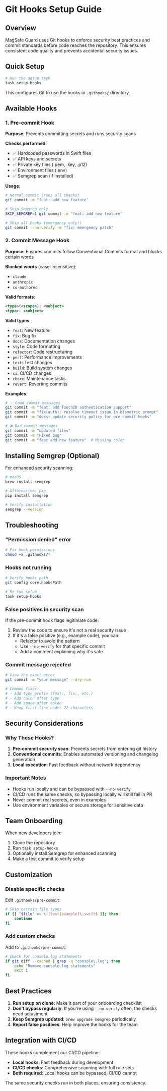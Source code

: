 # Git Hooks Setup Guide

## Overview

MagSafe Guard uses Git hooks to enforce security best practices and commit standards before code reaches the repository. This ensures consistent code quality and prevents accidental security issues.

## Quick Setup

```bash
# Run the setup task
task setup-hooks
```

This configures Git to use the hooks in `.githooks/` directory.

## Available Hooks

### 1. Pre-commit Hook

**Purpose**: Prevents committing secrets and runs security scans

**Checks performed**:

- ✅ Hardcoded passwords in Swift files
- ✅ API keys and secrets
- ✅ Private key files (.pem, .key, .p12)
- ✅ Environment files (.env)
- ✅ Semgrep scan (if installed)

**Usage**:

```bash
# Normal commit (runs all checks)
git commit -m "feat: add new feature"

# Skip Semgrep only
SKIP_SEMGREP=1 git commit -m "feat: add new feature"

# Skip all hooks (emergency only!)
git commit --no-verify -m "fix: emergency patch"
```

### 2. Commit Message Hook

**Purpose**: Ensures commits follow Conventional Commits format and blocks certain words

**Blocked words** (case-insensitive):

- `claude`
- `anthropic`
- `co-authored`

**Valid formats**:

```xml
<type>(<scope>): <subject>
<type>: <subject>
```

**Valid types**:

- `feat`: New feature
- `fix`: Bug fix
- `docs`: Documentation changes
- `style`: Code formatting
- `refactor`: Code restructuring
- `perf`: Performance improvements
- `test`: Test changes
- `build`: Build system changes
- `ci`: CI/CD changes
- `chore`: Maintenance tasks
- `revert`: Reverting commits

**Examples**:

```bash
# ✅ Good commit messages
git commit -m "feat: add TouchID authentication support"
git commit -m "fix(auth): resolve timeout issue in biometric prompt"
git commit -m "docs: update security policy for pre-commit hooks"

# ❌ Bad commit messages
git commit -m "updated files"
git commit -m "Fixed bug"
git commit -m "feat add new feature"  # Missing colon
```

## Installing Semgrep (Optional)

For enhanced security scanning:

```bash
# macOS
brew install semgrep

# Alternative: pip
pip install semgrep

# Verify installation
semgrep --version
```

## Troubleshooting

### "Permission denied" error

```bash
# Fix hook permissions
chmod +x .githooks/*
```

### Hooks not running

```bash
# Verify hooks path
git config core.hooksPath

# Re-run setup
task setup-hooks
```

### False positives in security scan

If the pre-commit hook flags legitimate code:

1. Review the code to ensure it's not a real security issue
2. If it's a false positive (e.g., example code), you can:
   - Refactor to avoid the pattern
   - Use `--no-verify` for that specific commit
   - Add a comment explaining why it's safe

### Commit message rejected

```bash
# View the exact error
git commit -m "your message" --dry-run

# Common fixes:
# - Add type prefix (feat:, fix:, etc.)
# - Add colon after type
# - Add space after colon
# - Keep first line under 72 characters
```

## Security Considerations

### Why These Hooks?

1. **Pre-commit security scan**: Prevents secrets from entering git history
2. **Conventional commits**: Enables automated versioning and changelog generation
3. **Local execution**: Fast feedback without network dependency

### Important Notes

- Hooks run locally and can be bypassed with `--no-verify`
- CI/CD runs the same checks, so bypassing locally will still fail in PR
- Never commit real secrets, even in examples
- Use environment variables or secure storage for sensitive data

## Team Onboarding

When new developers join:

1. Clone the repository
2. Run `task setup-hooks`
3. Optionally install Semgrep for enhanced scanning
4. Make a test commit to verify setup

## Customization

### Disable specific checks

Edit `.githooks/pre-commit`:

```bash
# Skip certain file types
if [[ "$file" =~ \.(test|example)\.swift$ ]]; then
    continue
fi
```

### Add custom checks

Add to `.githooks/pre-commit`:

```bash
# Check for console.log statements
if git diff --cached | grep -q "console\.log"; then
    echo "Remove console.log statements"
    exit 1
fi
```

## Best Practices

1. **Run setup on clone**: Make it part of your onboarding checklist
2. **Don't bypass regularly**: If you're using `--no-verify` often, the checks need adjustment
3. **Keep Semgrep updated**: `brew upgrade semgrep` periodically
4. **Report false positives**: Help improve the hooks for the team

## Integration with CI/CD

These hooks complement our CI/CD pipeline:

- **Local hooks**: Fast feedback during development
- **CI/CD checks**: Comprehensive scanning with full rule sets
- **Both required**: Local hooks can be bypassed, CI/CD cannot

The same security checks run in both places, ensuring consistency.
